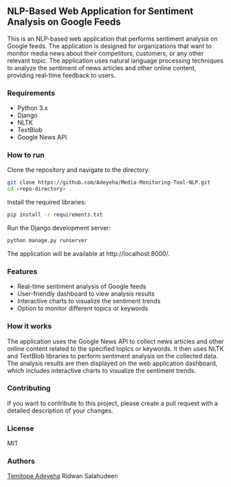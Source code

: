 ## NLP-Based Web Application for Sentiment Analysis on Google Feeds
This is an NLP-based web application that performs sentiment analysis on Google feeds. The application is designed for organizations that want to monitor media news about their competitors, customers, or any other relevant topic. The application uses natural language processing techniques to analyze the sentiment of news articles and other online content, providing real-time feedback to users.

### Requirements
- Python 3.x
- Django
- NLTK
- TextBlob
- Google News API

### How to run
Clone the repository and navigate to the directory.

``` sh
git clone https://github.com/Adeyeha/Media-Monitoring-Tool-NLP.git
cd <repo-directory>
```
Install the required libraries:

``` sh
pip install -r requirements.txt
```
Run the Django development server:

``` sh
python manage.py runserver
```
The application will be available at http://localhost:8000/.

### Features
- Real-time sentiment analysis of Google feeds
- User-friendly dashboard to view analysis results
- Interactive charts to visualize the sentiment trends
- Option to monitor different topics or keywords

### How it works
The application uses the Google News API to collect news articles and other online content related to the specified topics or keywords. It then uses NLTK and TextBlob libraries to perform sentiment analysis on the collected data. The analysis results are then displayed on the web application dashboard, which includes interactive charts to visualize the sentiment trends.

### Contributing
If you want to contribute to this project, please create a pull request with a detailed description of your changes.

### License
MIT

### Authors
[Temitope Adeyeha](https://github.com/Adeyeha)
Ridwan Salahudeen

